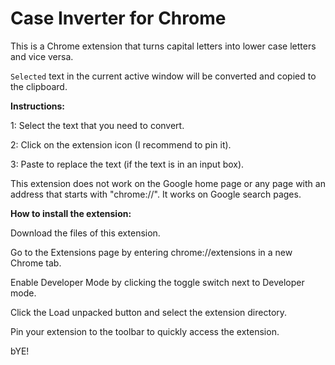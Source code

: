# Case Inverter for Chrome

This is a Chrome extension that turns capital letters into lower case letters and vice versa.

`Selected` text in the current active window will be converted and copied to the clipboard.

**Instructions:**

1: Select the text that you need to convert.

2: Click on the extension icon (I recommend to pin it).

3: Paste to replace the text (if the text is in an input box).

This extension does not work on the Google home page or any page with an address that starts with "chrome://".
It works on Google search pages.

**How to install the extension:**

Download the files of this extension.

Go to the Extensions page by entering chrome://extensions in a new Chrome tab.

Enable Developer Mode by clicking the toggle switch next to Developer mode.

Click the Load unpacked button and select the extension directory.

Pin your extension to the toolbar to quickly access the extension.


bYE!
